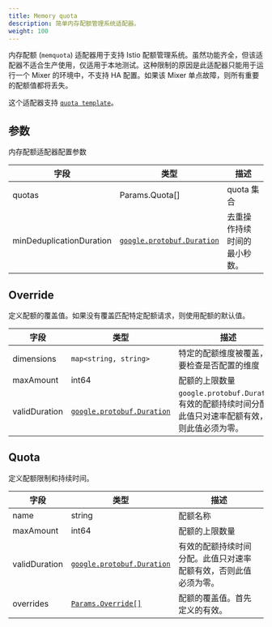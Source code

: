 ```yaml
---
title: Memory quota
description: 简单内存配额管理系统适配器。
weight: 100
---
```


内存配额 (`memquota`) 适配器用于支持 Istio 配额管理系统。虽然功能齐全，但该适配器不适合生产使用，仅适用于本地测试。这种限制的原因是此适配器只能用于运行一个 Mixer 的环境中，不支持 HA 配置。如果该 Mixer 单点故障，则所有重要的配额值都将丢失。

这个适配器支持 [`quota template`](/zh/docs/reference/config/policy-and-telemetry/templates/quota/)。

## 参数

内存配额适配器配置参数

| 字段 | 类型 | 描述 |
| --- | --- | --- |
|quotas|Params.Quota[]|quota 集合|
|minDeduplicationDuration|[`google.protobuf.Duration`](https://developers.google.com/protocol-buffers/docs/reference/google.protobuf#google.protobuf.Duration)|去重操作持续时间的最小秒数。|

## Override

定义配额的覆盖值。如果没有覆盖匹配特定配额请求，则使用配额的默认值。

| 字段 | 类型 | 描述 |
| --- | --- | --- |
|dimensions|`map<string, string>`|特定的配额维度被覆盖，需要检查是否配置的维度|
|maxAmount|int64|配额的上限数量|
|validDuration|[`google.protobuf.Duration`](https://developers.google.com/protocol-buffers/docs/reference/google.protobuf#google.protobuf.Duration)|`google.protobuf.Duration` 有效的配额持续时间分配。此值只对速率配额有效，否则此值必须为零。|

## Quota

定义配额限制和持续时间。

| 字段 | 类型 | 描述 |
| --- | --- | --- |
|name|string|配额名称|
|maxAmount|int64|配额的上限数量|
|validDuration|[`google.protobuf.Duration`](https://developers.google.com/protocol-buffers/docs/reference/google.protobuf#google.protobuf.Duration)|有效的配额持续时间分配。此值只对速率配额有效，否则此值必须为零。|
|overrides|[`Params.Override[]`](#Override)|配额的覆盖值。首先定义的有效。|
